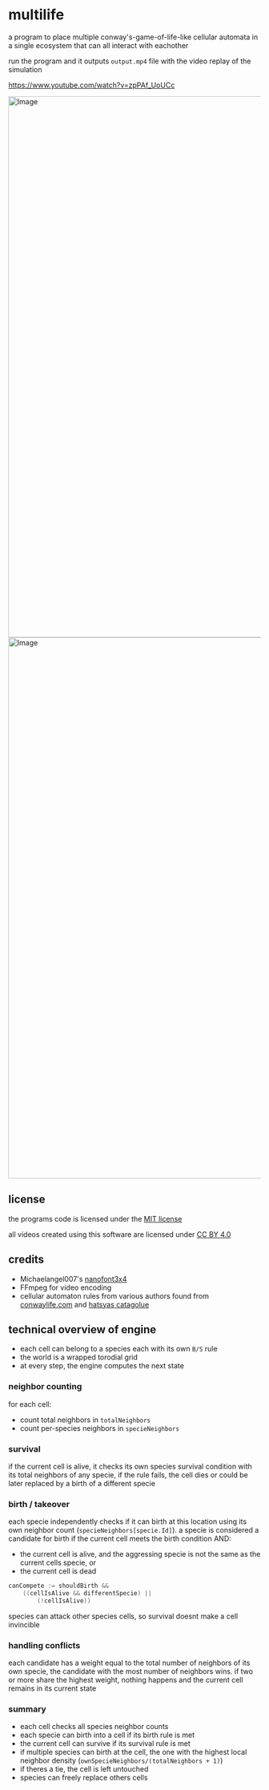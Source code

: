 # multilife

a program to place multiple conway's-game-of-life-like cellular automata in a single ecosystem that can all interact with eachother

run the program and it outputs `output.mp4` file with the video replay of the simulation

https://www.youtube.com/watch?v=zpPAf_UoUCc

<img width="1920" height="1080" alt="Image" src="https://github.com/user-attachments/assets/0376cb50-4bb9-4c63-8097-e272e1ef234e" />

<img width="1920" height="1080" alt="Image" src="https://github.com/user-attachments/assets/a8d23037-b348-4a47-be6e-d5472f48d846" />

## license

the programs code is licensed under the [MIT license](LICENSE)

all videos created using this software are licensed under [CC BY 4.0](https://creativecommons.org/licenses/by/4.0/)

## credits

- Michaelangel007's [nanofont3x4](https://github.com/Michaelangel007/nanofont3x4)
- FFmpeg for video encoding
- cellular automaton rules from various authors found from [conwaylife.com](https://conwaylife.com/wiki/List_of_Life-like_rules) and [hatsyas catagolue](https://catagolue.hatsya.com/rules/lifelike)

## technical overview of engine

- each cell can belong to a species each with its own `B/S` rule
- the world is a wrapped torodial grid
- at every step, the engine computes the next state

### neighbor counting

for each cell:

- count total neighbors in `totalNeighbors`
- count per-species neighbors in `specieNeighbors`

### survival

if the current cell is alive, it checks its own species survival condition with its total neighbors of any specie, if the rule fails, the cell dies or could be later replaced by a birth of a different specie

### birth / takeover

each specie independently checks if it can birth at this location using its own neighbor count (`specieNeighbors[specie.Id]`). a specie is considered a candidate for birth if the current cell meets the birth condition AND:

- the current cell is alive, and the aggressing specie is not the same as the current cells specie, or
- the current cell is dead

```go
canCompete := shouldBirth &&
	((cellIsAlive && differentSpecie) ||
		(!cellIsAlive))
````

species can attack other species cells, so survival doesnt make a cell invincible

### handling conflicts

each candidate has a weight equal to the total number of neighbors of its own specie, the candidate with the most number of neighbors wins. if two or more share the highest weight, nothing happens and the current cell remains in its current state

### summary

- each cell checks all species neighbor counts
- each specie can birth into a cell if its birth rule is met
- the current cell can survive if its survival rule is met
- if multiple species can birth at the cell, the one with the highest local neighbor density (`ownSpecieNeighbors/(totalNeighbors + 1)`)
- if theres a tie, the cell is left untouched
- species can freely replace others cells
